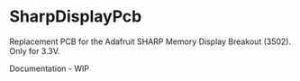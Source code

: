 # SharpDisplayPcb


Replacement PCB for the Adafruit SHARP Memory Display Breakout (3502). Only for 3.3V.


Documentation - WIP
